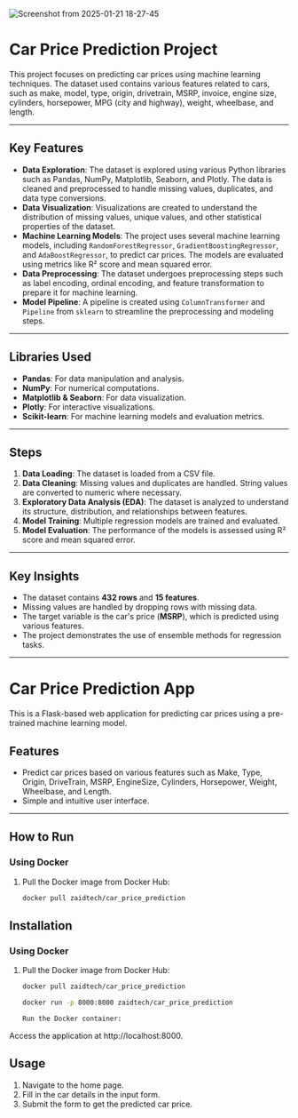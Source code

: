 ![Screenshot from 2025-01-21 18-27-45](https://github.com/user-attachments/assets/d0c26cd3-bd53-4dd5-b2aa-e1d060df1c71)


# Car Price Prediction Project

This project focuses on predicting car prices using machine learning techniques. The dataset used contains various features related to cars, such as make, model, type, origin, drivetrain, MSRP, invoice, engine size, cylinders, horsepower, MPG (city and highway), weight, wheelbase, and length.

---

## Key Features

- **Data Exploration**: The dataset is explored using various Python libraries such as Pandas, NumPy, Matplotlib, Seaborn, and Plotly. The data is cleaned and preprocessed to handle missing values, duplicates, and data type conversions.
- **Data Visualization**: Visualizations are created to understand the distribution of missing values, unique values, and other statistical properties of the dataset.
- **Machine Learning Models**: The project uses several machine learning models, including `RandomForestRegressor`, `GradientBoostingRegressor`, and `AdaBoostRegressor`, to predict car prices. The models are evaluated using metrics like R² score and mean squared error.
- **Data Preprocessing**: The dataset undergoes preprocessing steps such as label encoding, ordinal encoding, and feature transformation to prepare it for machine learning.
- **Model Pipeline**: A pipeline is created using `ColumnTransformer` and `Pipeline` from `sklearn` to streamline the preprocessing and modeling steps.

---

## Libraries Used

- **Pandas**: For data manipulation and analysis.
- **NumPy**: For numerical computations.
- **Matplotlib & Seaborn**: For data visualization.
- **Plotly**: For interactive visualizations.
- **Scikit-learn**: For machine learning models and evaluation metrics.

---

## Steps

1. **Data Loading**: The dataset is loaded from a CSV file.
2. **Data Cleaning**: Missing values and duplicates are handled. String values are converted to numeric where necessary.
3. **Exploratory Data Analysis (EDA)**: The dataset is analyzed to understand its structure, distribution, and relationships between features.
4. **Model Training**: Multiple regression models are trained and evaluated.
5. **Model Evaluation**: The performance of the models is assessed using R² score and mean squared error.

---

## Key Insights

- The dataset contains **432 rows** and **15 features**.
- Missing values are handled by dropping rows with missing data.
- The target variable is the car's price (**MSRP**), which is predicted using various features.
- The project demonstrates the use of ensemble methods for regression tasks.

---

# Car Price Prediction App

This is a Flask-based web application for predicting car prices using a pre-trained machine learning model.

## Features

- Predict car prices based on various features such as Make, Type, Origin, DriveTrain, MSRP, EngineSize, Cylinders, Horsepower, Weight, Wheelbase, and Length.
- Simple and intuitive user interface.

---

## How to Run

### Using Docker

1. Pull the Docker image from Docker Hub:
   ```bash
   docker pull zaidtech/car_price_prediction

## Installation

### Using Docker

1. Pull the Docker image from Docker Hub:

   ```bash
   docker pull zaidtech/car_price_prediction

   docker run -p 8000:8000 zaidtech/car_price_prediction

   Run the Docker container:


Access the application at http://localhost:8000.

## Usage

1. Navigate to the home page.
2. Fill in the car details in the input form.
3. Submit the form to get the predicted car price.
